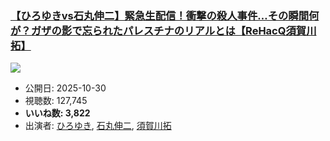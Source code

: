 ### [【ひろゆきvs石丸伸二】緊急生配信！衝撃の殺人事件…その瞬間何が？ガザの影で忘られたパレスチナのリアルとは【ReHacQ須賀川拓】](https://www.youtube.com/watch?v=wFG1mTfeELo)
[![](https://img.youtube.com/vi/wFG1mTfeELo/sddefault.jpg)](https://www.youtube.com/watch?v=wFG1mTfeELo)
-   公開日: 2025-10-30
-   視聴数: 127,745
-   **いいね数: 3,822**
-   出演者: [ひろゆき](/rehacq_fan/people/ひろゆき "wikilink"), [石丸伸二](/rehacq_fan/people/石丸伸二 "wikilink"), [須賀川拓](/rehacq_fan/people/須賀川拓 "wikilink")
